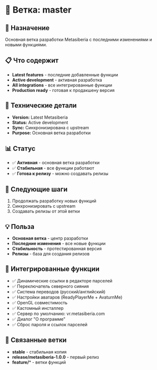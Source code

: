 # 🌿 Ветка: master

## 🎯 **Назначение**
Основная ветка разработки Metasiberia с последними изменениями и новыми функциями.

## 📋 **Что содержит**
- **Latest features** - последние добавленные функции
- **Active development** - активная разработка
- **All integrations** - все интегрированные функции
- **Production ready** - готовая к продакшену версия

## 🔧 **Технические детали**
- **Version:** Latest Metasiberia
- **Status:** Active development
- **Sync:** Синхронизирована с upstream
- **Purpose:** Основная ветка разработки

## 📊 **Статус**
- ✅ **Активная** - основная ветка разработки
- ✅ **Стабильная** - все функции работают
- ✅ **Готова к релизу** - можно создавать релизы

## 🚀 **Следующие шаги**
1. Продолжать разработку новых функций
2. Синхронизировать с upstream
3. Создавать релизы от этой ветки

## 💡 **Польза**
- **Основная ветка** - центр разработки
- **Последние изменения** - все новые функции
- **Стабильность** - протестированная версия
- **Релизы** - база для создания релизов

## 🎉 **Интегрированные функции**
- ✅ Динамические ссылки в редакторе парселей
- ✅ Переключатель северного сияния
- ✅ Система переводов (русский/английский)
- ✅ Настройки аватаров (ReadyPlayerMe + AvaturnMe)
- ✅ OpenGL совместимость
- ✅ Кастомный инсталлер
- ✅ Сервер по умолчанию: vr.metasiberia.com
- ✅ Диалог "О программе"
- ✅ Сброс пароля и ссылок парселей

## 🔗 **Связанные ветки**
- **stable** - стабильная копия
- **release/metasiberia-1.0.0** - первый релиз
- **feature/*** - ветки функций
